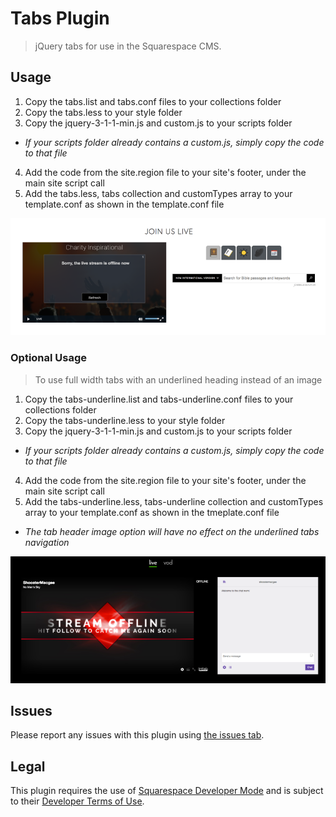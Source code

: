 Tabs Plugin
===============

>jQuery tabs for use in the Squarespace CMS.  

## Usage

1. Copy the tabs.list and tabs.conf files to your collections folder  
2. Copy the tabs.less to your style folder  
3. Copy the jquery-3-1-1-min.js and custom.js to your scripts folder  
  * _If your scripts folder already contains a custom.js, simply copy the code to that file_  
4. Add the code from the site.region file to your site's footer, under the main site script call  
5. Add the tabs.less, tabs collection and customTypes array to your template.conf as shown in the template.conf file  

![Tab Preview](https://github.com/NowStreamingServices/Sqs-Tabs/blob/master/preview/tabPreview.png "Tab Preview")

### Optional Usage
>To use full width tabs with an underlined heading instead of an image  

1. Copy the tabs-underline.list and tabs-underline.conf files to your collections folder  
2. Copy the tabs-underline.less to your style folder  
3. Copy the jquery-3-1-1-min.js and custom.js to your scripts folder
  * _If your scripts folder already contains a custom.js, simply copy the code to that file_
4. Add the code from the site.region file to your site's footer, under the main site script call  
5. Add the tabs-underline.less, tabs-underline collection and customTypes array to your template.conf as shown in the tmeplate.conf file
  * _The tab header image option will have no effect on the underlined tabs navigation_

![Tab Underline Preview](https://github.com/NowStreamingServices/Sqs-Tabs/blob/master/preview/tabUnderlinePreview.png "Tab Underline Preview")

## Issues

Please report any issues with this plugin using [the issues tab](https://github.com/NowStreamingServices/Sqs-Tabs/issues).  

## Legal

This plugin requires the use of [Squarespace Developer Mode](https://developers.squarespace.com/quick-start/) and is subject to their [Developer Terms of Use](https://developers.squarespace.com/developer-terms-of-use).  

